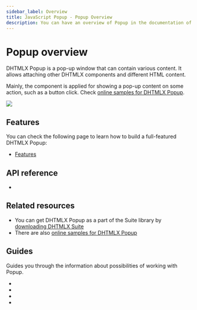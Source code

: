```yaml
---
sidebar_label: Overview
title: JavaScript Popup - Popup Overview 
description: You can have an overview of Popup in the documentation of the DHTMLX JavaScript UI library. Browse developer guides and API reference, try out code examples and live demos, and download a free 30-day evaluation version of DHTMLX Suite.
---
```


# Popup overview

DHTMLX Popup is a pop-up window that can contain various content. It allows attaching other DHTMLX components and different HTML content.

Mainly, the component is applied for showing a pop-up content on some action, such as a button click. Check [online samples for DHTMLX Popup](https://snippet.dhtmlx.com/bz1ekc71?tag=popup).

![](../assets/popup/popup_front.png)

## Features

You can check the following page to learn how to build a full-featured DHTMLX Popup:

- [Features](popup/features.md)

## API reference

- [](popup/api/api_overview.md)

## Related resources

- You can get DHTMLX Popup as a part of the Suite library by [downloading DHTMLX Suite](https://dhtmlx.com/docs/products/dhtmlxSuite/download.shtml)
- There are also [online samples for DHTMLX Popup](https://snippet.dhtmlx.com/bz1ekc71?tag=popup) 

## Guides

Guides you through the information about possibilities of working with Popup.

- [](popup/initialization.md)
- [](popup/work_with_popup.md)
- [](popup/customization.md)
- [](popup/event_handling.md)
